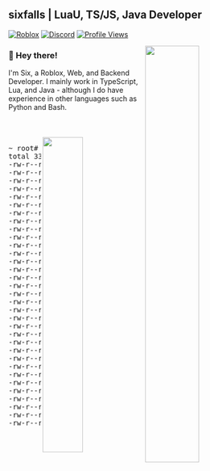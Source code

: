 ## sixfalls | LuaU, TS/JS, Java Developer

[![Roblox](https://img.shields.io/badge/dynamic/json?color=red&label=Roblox&query=count&suffix=%20Followers&url=https%3A%2F%2Ffriends.roblox.com%2Fv1%2Fusers%2F193632792%2Ffollowers%2Fcount&style=for-the-badge&logo=Roblox)](https://www.roblox.com/users/193632792/profile)<!--[![DevForum](https://img.shields.io/badge/dynamic/json?color=9cf&label=DevForum&query=user.profile_view_count&suffix=%20Views&url=https%3A%2F%2Fdevforum.roblox.com%2Fu%2Fhvrtlvs.json&style=for-the-badge&logo=Roblox)](https://devforum.roblox.com/u/hvrtlvs/summary)-->
[![Discord](https://img.shields.io/badge/Discord-Profile-blue?style=for-the-badge&logo=Discord&logoColor=white)](https://discord.com/users/303173495918034945)
[![Profile Views](https://komarev.com/ghpvc/?username=6ixfalls&style=for-the-badge&color=yellow)](https://github.com/antonkomarev/github-profile-views-counter)

<picture>
  <source media="(prefers-color-scheme: dark)" srcset="https://github-readme-stats.sixfalls.me/api?username=6ixfalls&theme=github_dark&hide_border=true&border_radius=10&count_private=true">
  <img align="right" width="46%" src="https://github-readme-stats.sixfalls.me/api?username=6ixfalls&theme=github_dark&hide_border=true&border_radius=10&count_private=true">
</picture>

### 👋 Hey there!
I'm Six, a Roblox, Web, and Backend Developer. I mainly work in TypeScript, Lua, and Java - although I do have experience in other languages such as Python and Bash.
<br/><br/><br/><br/>
<a href="https://im.sixfal.ls/"><img align="right" width="40%" src="https://lanyard-profile-readme.vercel.app/api/303173495918034945?bg=0D1117&hideDiscrim=true"></a>

<!--START_SECTION:projects-->
<pre>
~ root# ls -o work/
total 33
-rw-r--r-- 1 sixfalls  8811520 Feb 05 12:46 <a href="https://github.com/6ixfalls/6ixfalls">6ixfalls.js</a>
-rw-r--r-- 1 sixfalls 11901952 Sep 13 23:43 <a href="https://github.com/6ixfalls/6ixfalls.github.io">6ixfalls.github.io.vue</a>
-rw-r--r-- 1 sixfalls   561152 Jan 15 00:41 <a href="https://github.com/6ixfalls/AstrahacksProject2">astrahacksproject2.js</a>
-rw-r--r-- 1 sixfalls  1091584 Apr 27 10:03 <a href="https://github.com/6ixfalls/bloxstrap">bloxstrap.cs</a>
-rw-r--r-- 1 sixfalls  1570816 Jul 07 16:23 <a href="https://github.com/6ixfalls/denocloud">denocloud.ts</a>
-rw-r--r-- 1 sixfalls    49152 Feb 02 18:42 <a href="https://github.com/6ixfalls/dotfiles">dotfiles.sh</a>
-rw-r--r-- 1 sixfalls   183296 May 02 19:52 <a href="https://github.com/6ixfalls/firefly-api">firefly-api.js</a>
-rw-r--r-- 1 sixfalls    74752 Apr 30 00:19 <a href="https://github.com/6ixfalls/fleet-alerts">fleet-alerts.ts</a>
-rw-r--r-- 1 sixfalls    19456 Dec 15 03:12 <a href="https://github.com/6ixfalls/free-domains">free-domains.hcl</a>
-rw-r--r-- 1 sixfalls  1124352 May 21 05:13 <a href="https://github.com/6ixfalls/github-readme-stats">github-readme-stats.js</a>
-rw-r--r-- 1 sixfalls   247808 Feb 04 18:01 <a href="https://github.com/6ixfalls/homelab-gitops">homelab-gitops.hcl</a>
-rw-r--r-- 1 sixfalls   100352 Apr 30 00:19 <a href="https://github.com/6ixfalls/infrared-scaler">infrared-scaler.ts</a>
-rw-r--r-- 1 sixfalls   316416 Oct 17 21:54 <a href="https://github.com/6ixfalls/og-banner">og-banner.ts</a>
-rw-r--r-- 1 sixfalls    44032 Feb 04 21:45 <a href="https://github.com/6ixfalls/plex-debrid">plex-debrid.dockerfile</a>
-rw-r--r-- 1 sixfalls   105472 Jul 01 02:29 <a href="https://github.com/6ixfalls/QuickAbout">quickabout.js</a>
-rw-r--r-- 1 sixfalls     8192 Oct 31 17:42 <a href="https://github.com/6ixfalls/railway-kener">railway-kener.dockerfile</a>
-rw-r--r-- 1 sixfalls     4096 Aug 05 22:48 <a href="https://github.com/6ixfalls/railway-nocodb">railway-nocodb.dockerfile</a>
-rw-r--r-- 1 sixfalls    29696 Feb 03 01:14 <a href="https://github.com/6ixfalls/railway-polar">railway-polar.dockerfile</a>
-rw-r--r-- 1 sixfalls    34816 Aug 08 01:35 <a href="https://github.com/6ixfalls/railway-rabbitmq">railway-rabbitmq.js</a>
-rw-r--r-- 1 sixfalls    72704 Jan 29 01:58 <a href="https://github.com/6ixfalls/railway-teleport">railway-teleport.dockerfile</a>
-rw-r--r-- 1 sixfalls   156672 Sep 22 09:20 <a href="https://github.com/6ixfalls/railway-temporal">railway-temporal.sh</a>
-rw-r--r-- 1 sixfalls     2048 Oct 18 05:18 <a href="https://github.com/6ixfalls/renovate-test">renovate-test.txt</a>
-rw-r--r-- 1 sixfalls   532480 Sep 19 00:10 <a href="https://github.com/6ixfalls/RPresence">rpresence.ts</a>
-rw-r--r-- 1 sixfalls    12288 Feb 04 21:42 <a href="https://github.com/6ixfalls/seaweedfs-rclone">seaweedfs-rclone.dockerfile</a>
-rw-r--r-- 1 sixfalls  4888576 Jun 21 06:31 <a href="https://github.com/6ixfalls/sixfolio">sixfolio.vue</a>
-rw-r--r-- 1 sixfalls   988160 Apr 27 03:29 <a href="https://github.com/6ixfalls/sixshx">sixshx.ts</a>
-rw-r--r-- 1 sixfalls    13312 Jan 04 04:55 <a href="https://github.com/6ixfalls/softshutdown">softshutdown.lua</a>
-rw-r--r-- 1 sixfalls    68608 Feb 04 19:02 <a href="https://github.com/6ixfalls/supabase">supabase.pgsql</a>
-rw-r--r-- 1 sixfalls    66560 Mar 03 22:02 <a href="https://github.com/6ixfalls/sync-in-roblox">sync-in-roblox.ts</a>
-rw-r--r-- 1 sixfalls   122880 Feb 04 21:54 <a href="https://github.com/6ixfalls/tailscale-svc-lb">tailscale-svc-lb.py</a>
-rw-r--r-- 1 sixfalls   128000 Nov 17 01:46 <a href="https://github.com/6ixfalls/taonet">taonet.vue</a>
-rw-r--r-- 1 sixfalls   713728 Dec 18 01:03 <a href="https://github.com/6ixfalls/topicstudy">topicstudy.ts</a>
-rw-r--r-- 1 sixfalls   159744 Oct 11 02:17 <a href="https://github.com/6ixfalls/workerboard">workerboard.ts</a>
</pre>
<!--END_SECTION:projects-->

[//]: <> (<img align="right" width="45%" src="https://github-readme-stats.vercel.app/api/top-langs/?username=6ixfalls&theme=github_dark&hide_border=true&layout=compact&border_radius=10">)
[//]: <> (<a role="button" tabindex="0" href="#"><img src="http://6ixfalls.vercel.app/api/banner" width="100%" draggable="false"></a>)
